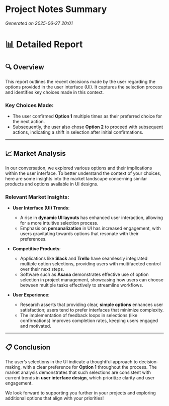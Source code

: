 # Project Notes Summary

*Generated on 2025-06-27 20:01*

# 📊 Detailed Report

## 🔍 Overview 
This report outlines the recent decisions made by the user regarding the options provided in the user interface (UI). It captures the selection process and identifies key choices made in this context.

### Key Choices Made:
- The user confirmed **Option 1** multiple times as their preferred choice for the next action.
- Subsequently, the user also chose **Option 2** to proceed with subsequent actions, indicating a shift in selection after initial confirmations.

---

## 📈 Market Analysis

In our conversation, we explored various options and their implications within the user interface. To better understand the context of your choices, here are some insights into the market landscape concerning similar products and options available in UI designs.

### Relevant Market Insights:
- **User Interface (UI) Trends**:
  - A rise in **dynamic UI layouts** has enhanced user interaction, allowing for a more intuitive selection process.
  - Emphasis on **personalization** in UI has increased engagement, with users gravitating towards options that resonate with their preferences.

- **Competitive Products**:
  - Applications like **Slack** and **Trello** have seamlessly integrated multiple option selections, providing users with multifaceted control over their next steps.
  - Software such as **Asana** demonstrates effective use of option selection in project management, showcasing how users can choose between multiple tasks effectively to streamline workflows.

- **User Experience**:
  - Research asserts that providing clear, **simple options** enhances user satisfaction; users tend to prefer interfaces that minimize complexity.
  - The implementation of feedback loops in selections (like confirmations) improves completion rates, keeping users engaged and motivated.

---

## 📋 Conclusion
The user’s selections in the UI indicate a thoughtful approach to decision-making, with a clear preference for **Option 1** throughout the process. The market analysis demonstrates that such selections are consistent with current trends in **user interface design**, which prioritize clarity and user engagement. 

We look forward to supporting you further in your projects and exploring additional options that align with your priorities!